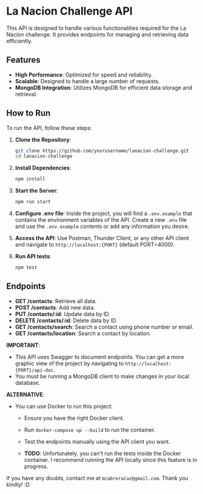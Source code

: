 # La Nacion Challenge API

This API is designed to handle various functionalities required for the La Nacion challenge. It provides endpoints for managing and retrieving data efficiently.

## Features

- **High Performance**: Optimized for speed and reliability.
- **Scalable**: Designed to handle a large number of requests.
- **MongoDB Integration**: Utilizes MongoDB for efficient data storage and retrieval.

## How to Run

To run the API, follow these steps:

1. **Clone the Repository**:
    ```bash
    git clone https://github.com/yourusername/lanacion-challenge.git
    cd lanacion-challenge
    ```

2. **Install Dependencies**:
    ```bash
    npm install
    ```

3. **Start the Server**:
    ```bash
    npm run start
    ```

4. **Configure .env file**:
    Inside the project, you will find a `.env.example` that contains the environment variables of the API. Create a new `.env` file and use the `.env.example` contents or add any information you desire.

5. **Access the API**:
    Use Postman, Thunder Client, or any other API client and navigate to `http://localhost:{PORT}` (default PORT=4000).

6. **Run API tests**:
    ```bash
    npm test
    ```

## Endpoints

- **GET /contacts**: Retrieve all data.
- **POST /contacts**: Add new data.
- **PUT /contacts/:id**: Update data by ID.
- **DELETE /contacts/:id**: Delete data by ID.
- **GET /contacts/search**: Search a contact using phone number or email.
- **GET /contacts/location**: Search a contact by location.

**IMPORTANT**:
- This API uses Swagger to document endpoints. You can get a more graphic view of the project by navigating to `http://localhost:{PORT}/api-doc`.
- You must be running a MongoDB client to make changes in your local database.

**ALTERNATIVE**:
- You can use Docker to run this project:
    - Ensure you have the right Docker client.
    - Run `docker-compose up --build` to run the container.
    - Test the endpoints manually using the API client you want.

    - **TODO**: Unfortunately, you can't run the tests inside the Docker container. I recommend running the API locally since this feature is in progress.

If you have any doubts, contact me at `mcabreracaz@gmail.com`. Thank you kindly! :D
